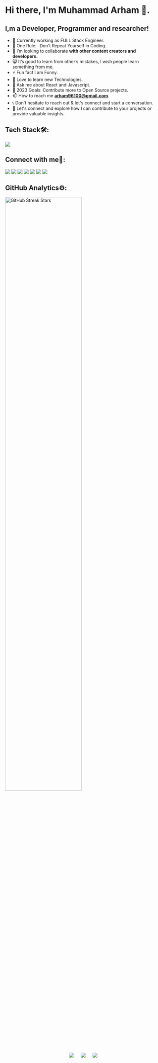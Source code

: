 
# Hi there, I'm Muhammad Arham 👋.

## I,m a Developer, Programmer and researcher!


- 🔭 Currently working as FULL Stack Engineer.
- 📌 One Rule:- Don't Repeat Yourself in Coding.
- 👯 I’m looking to collaborate **with other content creators and developers.**
- 😸 It’s good to learn from other’s mistakes, I wish people learn something from me.
- ⚡ Fun fact I am Funny.
- 🤍 Love to learn new Technologies.
- 💬 Ask me about React and Javascript.
- 🥅 2023 Goals: Contribute more to Open Source projects.
- 📫 How to reach me **arham96100@gmail.com**.
- 📞 Don't hesitate to reach out & let's connect and start a conversation.
- 🤝 Let's connect and explore how I can contribute to your projects or provide valuable insights.


## Tech Stack🛠️:
<div align="left">
   <a href="https://github.com/arhamansari11"> 
<img src="https://skillicons.dev/icons?i=html,css,bootstrap,tailwind,js,jquery,react,redux,php,mysql,git,github,figma,vscode,netlify,discord,vscodeqt&perline=5" /> 
</a>
 </div>


 ## Connect with me🤝:
<a href="https://www.linkedin.com/in/arhamansari11/" target="_blank"><img src="https://img.shields.io/badge/-Arham%20Ansari-0077B5?style=flat&logo=Linkedin&logoColor=white"/></a>
<a href="mailto:arham96100@gmail.com" target="_blank"><img src="https://img.shields.io/badge/-arham96100@gmail.com-D14836?style=flat&logo=Gmail&logoColor=white"/></a>
<a href="https://www.facebook.com/profile.php?id=100069458314356" target="_blank"><img src="https://img.shields.io/badge/-Arham%20Ansari-1877F2?style=flat&logo=Facebook&logoColor=white"/></a>
<a href="https://www.instagram.com/itx.arham_" target="_blank"> <img src="https://img.shields.io/badge/-itx.arham_-FFFC00?style=flat&logo=Instagram&logoColor=white"/></a>
<a href="https://twitter.com/ArhamAnsari1109" target="_blank"><img src="https://img.shields.io/badge/-Arham%20Ansari-1DA1F2?style=flat&logo=Twitter&logoColor=white"/></a>
<a href="https://leetcode.com/arhamansari11" target="_blank"><img src="https://img.shields.io/badge/-Arham%20Ansari-FFA116?style=flat&logo=LeetCode&logoColor=white"/></a>
<a target="_blank" href="https://www.buymeacoffee.com/arhama11"><img src="https://img.shields.io/badge/Buy_Me_A_Coffee-FFDD00?style==flat&logo=buy-me-a-coffee&logoColor=black"/></a>

 ## GitHub Analytics⚙️:


<p align="left">
  <a href="https://github.com/arhamansari11/">
    <img width="70%" src="https://github-readme-streak-stats.herokuapp.com/?user=arhamansari11&theme=midnight-purple&hide_border=true" alt="GitHub Streak Stars"/>
  </a>
</p>     
<div>
  <div style="display: flex; flex-wrap: wrap; justify-content: center; align-items: center;">
    <a href="https://github.com/arhamansari11" target="_blank">
      <img src="https://github-profile-summary-cards.vercel.app/api/cards/profile-details?username=arhamansari11&show_icons=true&theme=dark" style="border: 1px solid white; border-radius: 5px; margin: 10px;">
    </a>
    <a href="https://github.com/arhamansari11" target="_blank">
      <img src="https://github-profile-summary-cards.vercel.app/api/cards/stats?username=arhamansari11&show_icons=true&theme=dark" style="border: 1px solid white; border-radius: 5px; margin: 10px;">
    </a>
    <a href="https://github.com/arhamansari11" target="_blank">
      <img src="https://github-profile-summary-cards.vercel.app/api/cards/productive-time?username=arhamansari11&show_icons=true&theme=dark" style="border: 1px solid white; border-radius: 5px; margin: 10px;">
    </a>
  </div>
</div>




<!-- <p align="left">
  <a>
 <img  src="https://img.shields.io/badge/GitHub-181717.svg?style=for-the-badge&logo=GitHub&logoColor=white" />
 </a>
</p> -->




